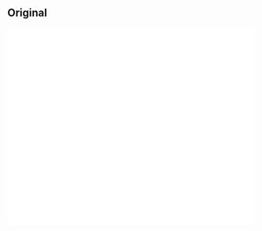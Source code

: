 ## Original

<div align="center">
	<img src="../SVG/rainbow/rainbow.svg" width="800" height="400">
</div>